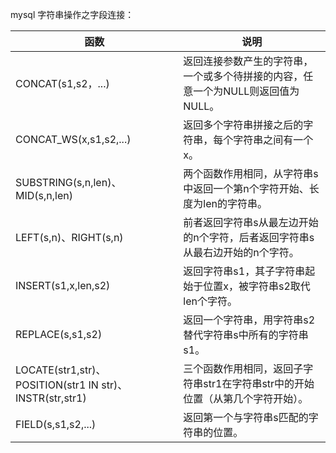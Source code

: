 
mysql 字符串操作之字段连接：  

| 函数 | 说明 |  
| ---- | ---- |  
|CONCAT(s1,s2，...)	| 返回连接参数产生的字符串，一个或多个待拼接的内容，任意一个为NULL则返回值为NULL。|
|CONCAT_WS(x,s1,s2,...)	| 返回多个字符串拼接之后的字符串，每个字符串之间有一个x。|
|SUBSTRING(s,n,len)、MID(s,n,len)	| 两个函数作用相同，从字符串s中返回一个第n个字符开始、长度为len的字符串。|
|LEFT(s,n)、RIGHT(s,n)	| 前者返回字符串s从最左边开始的n个字符，后者返回字符串s从最右边开始的n个字符。|
|INSERT(s1,x,len,s2)	| 返回字符串s1，其子字符串起始于位置x，被字符串s2取代len个字符。|
|REPLACE(s,s1,s2)	| 返回一个字符串，用字符串s2替代字符串s中所有的字符串s1。|
|LOCATE(str1,str)、POSITION(str1 IN str)、INSTR(str,str1)	| 三个函数作用相同，返回子字符串str1在字符串str中的开始位置（从第几个字符开始）。|
|FIELD(s,s1,s2,...)	| 返回第一个与字符串s匹配的字符串的位置。|
